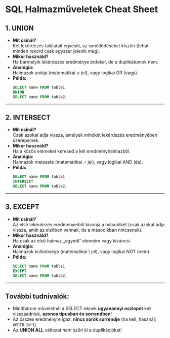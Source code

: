# SQL Halmazműveletek Cheat Sheet

## 1. UNION
- **Mit csinál?**  
  Két lekérdezés találatait egyesíti, az ismétlődéseket kiszűri (tehát minden rekord csak egyszer jelenik meg).
- **Mikor használd?**  
  Ha bármelyik lekérdezés eredménye érdekel, de a duplikátumok nem.
- **Analógia:**  
  Halmazok uniója (matematikai ∪ jel), vagy logikai OR (vagy).
- **Példa:**
  ```sql
  SELECT name FROM table1
  UNION
  SELECT name FROM table2;
  ```

---

## 2. INTERSECT
- **Mit csinál?**  
  Csak azokat adja vissza, amelyek mindkét lekérdezés eredményében szerepelnek.
- **Mikor használd?**  
  Ha a közös elemeket keresed a két eredményhalmazból.
- **Analógia:**  
  Halmazok metszete (matematikai ∩ jel), vagy logikai AND (és).
- **Példa:**
  ```sql
  SELECT name FROM table1
  INTERSECT
  SELECT name FROM table2;
  ```

---

## 3. EXCEPT
- **Mit csinál?**  
  Az első lekérdezés eredményeiből kivonja a másodikét (csak azokat adja vissza, amik az elsőben vannak, de a másodikban nincsenek).
- **Mikor használd?**  
  Ha csak az első halmaz „egyedi” elemeire vagy kíváncsi.
- **Analógia:**  
  Halmazok különbsége (matematikai \ jel), vagy logikai NOT (nem).
- **Példa:**
  ```sql
  SELECT name FROM table1
  EXCEPT
  SELECT name FROM table2;
  ```

---

## További tudnivalók:
- Mindhárom műveletnél a SELECT-eknek **ugyanannyi oszlopot** kell visszaadniuk, **azonos típusban és sorrendben**!
- Az összes eredményre igaz: **nincs sorok sorrendje** (ha kell, használj `ORDER BY`-t).
- Az **UNION ALL** változat _nem szűri ki_ a duplikációkat!
